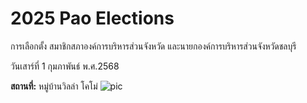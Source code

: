 # 2025 Pao Elections

การเลือกตั้ง สมาชิกสภาองค์การบริหารส่วนจังหวัด และนายกองค์การบริหารส่วนจังหวัดชลบุรี

วันเสาร์ที่ 1 กุมภาพันธ์ พ.ศ.2568

**สถานที่:** หมู่บ้านวิลล่า โคโม่
![pic](img/pao.png)
